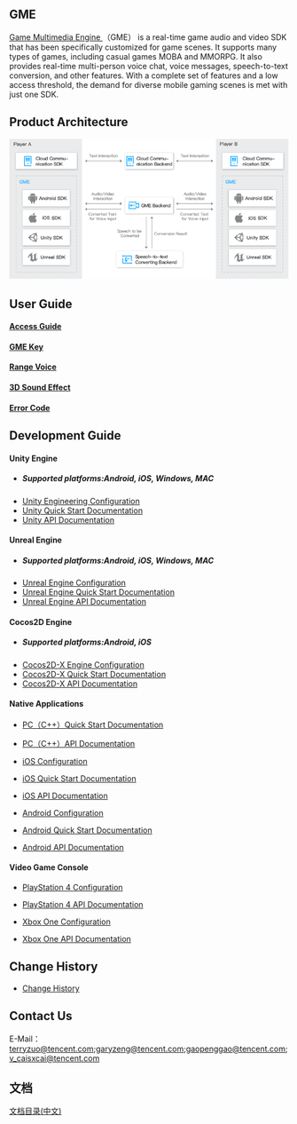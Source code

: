 ## GME
[Game Multimedia Engine ](https://cloud.tencent.com/product/tmg?idx=1)（GME） is a real-time game audio and video SDK that has been specifically customized for game scenes. It supports many types of games, including casual games MOBA and MMORPG. It also provides real-time multi-person voice chat, voice messages, speech-to-text conversion, and other features. With a complete set of features and a low access threshold, the demand for diverse mobile gaming scenes is met with just one SDK.

## Product Architecture
![image](Image/r14.png)


##  User Guide
#### [Access Guide](https://github.com/TencentMediaLab/GME/blob/master/GME%20Introduction_intl.md)
#### [GME Key](./GME%20Developer%20Manual/GME%20Key%20Manual_intl.md)
#### [Range Voice](./GME%20Developer%20Manual/GME%20TeamAudio%20Manual_intl.md)
#### [3D Sound Effect](./GME%20Developer%20Manual/GME%20Spatializer%20Manual_intl.md)
#### [Error Code](./GME%20Developer%20Manual/GME%20Error%20Code_intl.md)

##  Development Guide
#### Unity Engine
- ##### *Supported platforms:Android, iOS, Windows, MAC*
- [Unity Engineering Configuration](./GME%20Developer%20Manual/Unity%20Developer%20Manual/Unity%20SDK%20Project%20Configuration_intl.md)
- [Unity Quick Start Documentation](./GME%20Developer%20Manual/Unity%20Developer%20Manual/Unity%20SDK%20Developer%20Quick%20Start_intl.md)
- [Unity API Documentation](./GME%20Developer%20Manual/Unity%20Developer%20Manual/Unity%20SDK%20Developer%20Manual_intl.md)

#### Unreal Engine 
- ##### *Supported platforms:Android, iOS, Windows, MAC*
- [Unreal Engine Configuration](./GME%20Developer%20Manual/Unreal%20Engine%20Developer%20Manual/Unreal%20Engine%20SDK%20Project%20Configurationl_intl.md)
- [Unreal Engine Quick Start Documentation](./GME%20Developer%20Manual/Unreal%20Engine%20Developer%20Manual/Unreal%20SDK%20Developer%20Quick%20Startl_intl.md)
- [Unreal Engine API Documentation](./GME%20Developer%20Manual/Unreal%20Engine%20Developer%20Manual/Unreal%20Engine%20SDK%20Developer%20Manuall_intl.md)

#### Cocos2D Engine
- ##### *Supported platforms:Android, iOS*
- [Cocos2D-X Engine Configuration](./GME%20Developer%20Manual/Cocos2D-X%20Developer%20Manual/Cocos2d%20SDK%20Project%20Configuration_intl.md)
- [Cocos2D-X Quick Start Documentation](./GME%20Developer%20Manual/Cocos2D-X%20Developer%20Manual/Cocos2d%20SDK%20Developer%20Quick%20Start_intl.md)
- [Cocos2D-X API Documentation](./GME%20Developer%20Manual/Cocos2D-X%20Developer%20Manual/Cocos2d%20SDK%20Developer%20Manual_intl.md)


#### Native Applications
- [PC（C++）Quick Start Documentation](./GME%20Developer%20Manual/Windows%20Developer%20Manual/C%2B%2B%20SDK%20Developer%20Quick%20Start_intl.md)

- [PC（C++）API Documentation](./GME%20Developer%20Manual/Windows%20Developer%20Manual/C%2B%2B%20SDK%20Developer%20Manual_intl.md)

- [iOS Configuration](./GME%20Developer%20Manual/iOS%20Developer%20Manual/iOS%20SDK%20Project%20Configuration_intl.md)

- [iOS Quick Start Documentation](./GME%20Developer%20Manual/iOS%20Developer%20Manual/iOS%20SDK%20Developer%20Quick%20Start_intl.md)

- [iOS API Documentation](./GME%20Developer%20Manual/iOS%20Developer%20Manual/iOS%20SDK%20Developer%20Manual_intl.md)

- [Android Configuration](./GME%20Developer%20Manual/Android%20Developer%20Manual/Android%20SDK%20Project%20Configuration_intl.md)

- [Android Quick Start Documentation](./GME%20Developer%20Manual/Android%20Developer%20Manual/Android%20SDK%20Developer%20Quick%20Start_intl.md)

- [Android API Documentation](./GME%20Developer%20Manual/Android%20Developer%20Manual/Android%20SDK%20Developer%20Manual_intl.md)

#### Video Game Console
- [PlayStation 4 Configuration](./GME%20Developer%20Manual/PlayStation4%20Developer%20Manual/PlayStation4%20SDK%20SDK%20Project%20Configuration_intl.md)

- [PlayStation 4 API Documentation](./GME%20Developer%20Manual/PlayStation4%20Developer%20Manual/PlayStation4%20SDK%20Developer%20Manual_intl.md)

- [Xbox One Configuration]()

- [Xbox One API Documentation]()

## Change History

- [Change History]()

## Contact Us

E-Mail：terryzuo@tencent.com;garyzeng@tencent.com;gaopenggao@tencent.com;v_caisxcai@tencent.com

## 文档
[文档目录(中文)](https://github.com/TencentMediaLab/GME/blob/master/README.md)